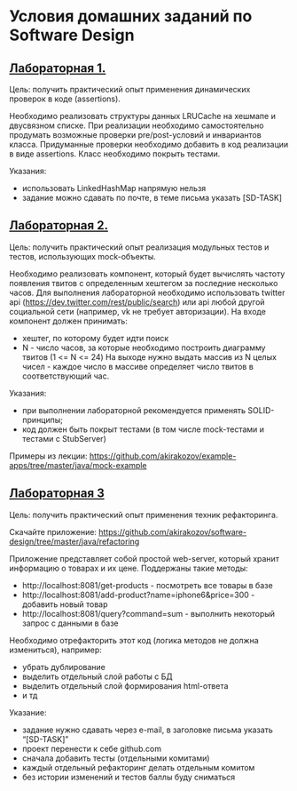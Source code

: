 # Условия домашних заданий по Software Design

## [Лабораторная 1.](https://github.com/nilaev/itmo-software-design/tree/main/hw1)
Цель: получить практический опыт применения динамических проверок в коде (assertions).

Необходимо реализовать структуры данных LRUCache на хешмапе и двусвязном списке. При реализации необходимо самостоятельно продумать 
возможные проверки pre/post-условий и инвариантов класса. Придуманные проверки необходимо добавить в код реализации в виде assertions. 
Класс необходимо покрыть тестами.

Указания:
- использовать LinkedHashMap напрямую нельзя
- задание можно сдавать по почте, в теме письма указать [SD-TASK]


## [Лабораторная 2.](https://github.com/nilaev/itmo-software-design/tree/main/hw2)
Цель: получить практический опыт реализация модульных тестов и тестов, использующих mock-объекты.

Необходимо реализовать компонент, который будет вычислять частоту появления твитов с
определенным хештегом за последние несколько часов. Для выполнения лабораторной
необходимо использовать twitter api (https://dev.twitter.com/rest/public/search) или api любой
другой социальной сети (например, vk не требует авторизации).
На входе компонент должен принимать:
- хештег, по которому будет идти поиск
- N - число часов, за которые необходимо построить диаграмму твитов (1 <= N <= 24)
На выходе нужно выдать массив из N целых чисел - каждое число в массиве определяет число
твитов в соответствующий час.

Указания:
- при выполнении лабораторной рекомендуется применять SOLID-принципы;
- код должен быть покрыт тестами (в том числе mock-тестами и тестами с StubServer)

Примеры из лекции:
https://github.com/akirakozov/example-apps/tree/master/java/mock-example

## [Лабораторная 3](https://github.com/nilaev/itmo-software-design/tree/main/hw3)
Цель: получить практический опыт применения техник рефакторинга.

Скачайте приложение: https://github.com/akirakozov/software-design/tree/master/java/refactoring

Приложение представляет собой простой web-server, который хранит информацию о товарах и
их цене. Поддержаны такие методы:
- http://localhost:8081/get-products - посмотреть все товары в базе
- http://localhost:8081/add-product?name=iphone6&price=300 - добавить новый товар
- http://localhost:8081/query?command=sum - выполнить некоторый запрос с данными в базе

Необходимо отрефакторить этот код (логика методов не должна измениться), например:
- убрать дублирование
- выделить отдельный слой работы с БД
- выделить отдельный слой формирования html-ответа
- и тд

Указание:
- задание нужно сдавать через e-mail, в заголовке письма указать “[SD-TASK]”
- проект перенести к себе github.com
- сначала добавить тесты (отдельными комитами)
- каждый отдельный рефакторинг делать отдельным комитом
- без истории изменений и тестов баллы буду сниматься
